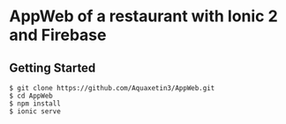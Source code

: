 # AppWeb of a restaurant with Ionic 2 and Firebase



## Getting Started

```
$ git clone https://github.com/Aquaxetin3/AppWeb.git
$ cd AppWeb
$ npm install
$ ionic serve
```

 

